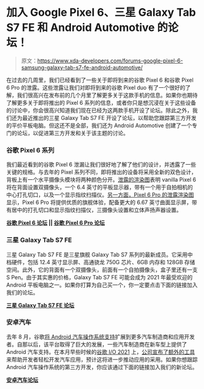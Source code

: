 # 加入 Google Pixel 6、三星 Galaxy Tab S7 FE 和 Android Automotive 的论坛！

> 原文：<https://www.xda-developers.com/forums-google-pixel-6-samsung-galaxy-tab-s7-fe-android-automotive/>

在过去的几周里，我们已经看到了一些关于即将到来的谷歌 Pixel 6 和谷歌 Pixel 6 Pro 的泄露。这些泄露让我们对即将到来的谷歌 Pixel duo 有了一个很好的了解，我们很高兴在发布前的几个月里了解更多关于这款手机的信息。如果你也期待了解更多关于即将推出的 Pixel 6 系列的信息，或者你只是想沉浸在关于这些设备的讨论中，你会很高兴知道我们现在已经为这两款手机开设了论坛。除此之外，我们还为最近推出的三星 Galaxy Tab S7 FE 开设了论坛，以帮助您跟踪第三方开发的平价平板电脑。但这还不是全部，我们还为 Android Automotive 创建了一个专门的论坛，以促进第三方开发和关于该主题的讨论。

### 谷歌 Pixel 6 系列

我们最近看到的谷歌 Pixel 6 泄漏让我们很好地了解了他们的设计，并透露了一些关键的规格。与去年的 Pixel 系列不同，即将推出的设备将采用全新的双色设计，背板上有一个水平摄像头模块将两种颜色分开。[泄露的渲染图](https://www.xda-developers.com/pixel-6-leak-two-tone-design-dual-cameras-more/)表明 vanilla Pixel 6 将在背面设置双摄像头，一个 6.4 英寸的平板显示器，带有一个用于自拍相机的中心打孔切口，以及一个显示指纹扫描仪。[另一方面，Pixel 6 Pro 的泄露渲染图](https://www.xda-developers.com/google-pixel-6-renders-premium-flagship/)显示，Pixel 6 Pro 将提供优质的旗舰体验，配备更大的 6.67 英寸曲面显示屏，带有居中的打孔切口和显示指纹扫描仪，三摄像头设置和立体声扬声器设置。

**[谷歌 Pixel 6 论坛](https://forum.xda-developers.com/f/google-pixel-6.12311/) || [谷歌 Pixel 6 Pro 论坛](https://forum.xda-developers.com/f/google-pixel-6-pro.12313/)**

### 三星 Galaxy Tab S7 FE

三星 Galaxy Tab S7 FE 是三星旗舰 Galaxy Tab S7 系列的最新成员。它采用中档硬件，包括 12.4 英寸显示屏、高通骁龙 750G 芯片、6GB 内存和 128GB 存储空间。此外，它的背面有一个双摄像头，前面有一个自拍摄像头，盒子里还有一支 S Pen。由于其实惠的价格，Galaxy Tab S7 FE 可能会成为 2021 年最受欢迎的 Android 平板电脑之一。如果你打算为自己买一个，你一定要点击下面的链接加入我们的论坛。

**[三星 Galaxy Tab S7 FE 论坛](https://forum.xda-developers.com/f/samsung-galaxy-tab-s7-fe.12307/)**

### 安卓汽车

去年 8 月，谷歌[将 Android 汽车操作系统支持](https://www.xda-developers.com/google-expands-android-automotive-os-android-auto-support-car-manufacturers-developers/)扩展到更多汽车制造商和应用开发者。自那以后，该平台取得了巨大的发展，一些汽车制造商在新车型上提供了 Android 汽车支持。在本月早些时候的[谷歌 I/O 2021](https://www.xda-developers.com/tag/google-io-2021/) 上，[公司宣布了额外的工具](https://www.xda-developers.com/google-announces-new-developer-tools-for-making-car-apps/)来帮助开发者轻松开发汽车应用，预计这将进一步推动应用的采用。如果你想跟踪 Android 汽车操作系统的第三方开发，你应该通过下面的链接加入我们的新论坛。

**[安卓汽车论坛](https://forum.xda-developers.com/f/android-automotive-os.12301/)**
